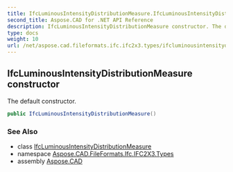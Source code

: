 ```yaml
---
title: IfcLuminousIntensityDistributionMeasure.IfcLuminousIntensityDistributionMeasure
second_title: Aspose.CAD for .NET API Reference
description: IfcLuminousIntensityDistributionMeasure constructor. The default constructor
type: docs
weight: 10
url: /net/aspose.cad.fileformats.ifc.ifc2x3.types/ifcluminousintensitydistributionmeasure/ifcluminousintensitydistributionmeasure/
---
```

## IfcLuminousIntensityDistributionMeasure constructor

The default constructor.

```csharp
public IfcLuminousIntensityDistributionMeasure()
```

### See Also

* class [IfcLuminousIntensityDistributionMeasure](../)
* namespace [Aspose.CAD.FileFormats.Ifc.IFC2X3.Types](../../../aspose.cad.fileformats.ifc.ifc2x3.types/)
* assembly [Aspose.CAD](../../../)


